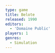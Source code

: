 ```yaml
---
type: game
title: Belote
released: 1990
editors: 
  - 'Domaine Public'
players: 1
genres:
  - Simulation
---
```

